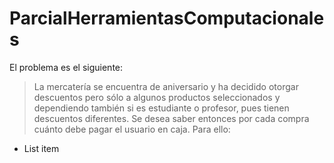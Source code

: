 # ParcialHerramientasComputacionales

El problema es el siguiente:

> La mercatería se encuentra de aniversario y ha decidido otorgar descuentos pero sólo a algunos productos seleccionados y dependiendo también si es estudiante o profesor, pues tienen descuentos diferentes. Se desea saber entonces por cada compra cuánto debe pagar el usuario en caja. Para ello:
> 

 - List item

<!--stackedit_data:
eyJoaXN0b3J5IjpbMjE0MDc1MjIzMF19
-->
